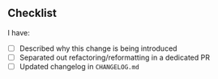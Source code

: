 ## Checklist

I have:

- [ ] Described why this change is being introduced
- [ ] Separated out refactoring/reformatting in a dedicated PR
- [ ] Updated changelog in `CHANGELOG.md`
